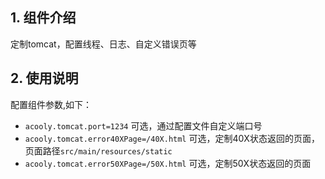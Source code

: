 <!-- title: tomcat组件 -->
<!-- type: infrastructure -->
<!-- author: qiubo -->
## 1. 组件介绍
   定制tomcat，配置线程、日志、自定义错误页等
   
## 2. 使用说明

配置组件参数,如下：

   * `acooly.tomcat.port=1234` 可选，通过配置文件自定义端口号
   * `acooly.tomcat.error40XPage=/40X.html` 可选，定制40X状态返回的页面，页面路径`src/main/resources/static`
   * `acooly.tomcat.error50XPage=/50X.html` 可选，定制50X状态返回的页面
    